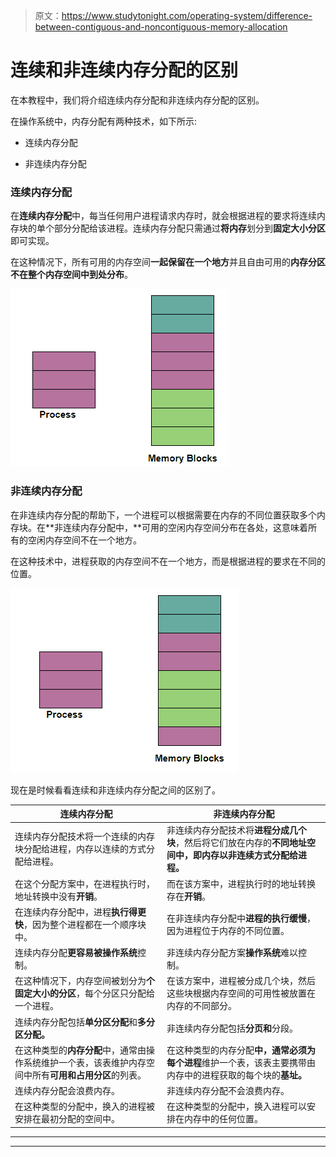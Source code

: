 > 原文：<https://www.studytonight.com/operating-system/difference-between-contiguous-and-noncontiguous-memory-allocation>

# 连续和非连续内存分配的区别

在本教程中，我们将介绍连续内存分配和非连续内存分配的区别。

在操作系统中，内存分配有两种技术，如下所示:

*   连续内存分配

*   非连续内存分配

### 连续内存分配

在**连续内存分配**中，每当任何用户进程请求内存时，就会根据进程的要求将连续内存块的单个部分分配给该进程。连续内存分配只需通过**将内存**划分到**固定大小分区**即可实现。

在这种情况下，所有可用的内存空间**一起保留在一个地方**并且自由可用的**内存分区不在整个内存空间中到处分布**。

**![](img/c53a257943d460d11de3a907396604b9.png)**

### 非连续内存分配

在非连续内存分配的帮助下，一个进程可以根据需要在内存的不同位置获取多个内存块。在**非连续内存分配中，**可用的空闲内存空间分布在各处，这意味着所有的空闲内存空间不在一个地方。

在这种技术中，进程获取的内存空间不在一个地方，而是根据进程的要求在不同的位置。

![](img/6426bb25ec3a13622063a46c4a604040.png)

现在是时候看看连续和非连续内存分配之间的区别了。

| 连续内存分配 | 非连续内存分配 |
| --- | --- |
| 连续内存分配技术将一个连续的内存块分配给进程，内存以连续的方式分配给进程。 | 非连续内存分配技术将**进程分成几个块**，然后将它们放在内存的**不同地址空间中，即内存以非连续方式分配给进程。** |
| 在这个分配方案中，在进程执行时，地址转换中没有**开销**。 | 而在该方案中，进程执行时的地址转换存在**开销**。 |
| 在连续内存分配中，进程**执行得更快**，因为整个进程都在一个顺序块中。 | 在非连续内存分配中**进程的执行缓慢**，因为进程位于内存的不同位置。 |
| 连续内存分配**更容易被操作系统**控制。 | 非连续内存分配方案**操作系统**难以控制。 |
| 在这种情况下，内存空间被划分为**个固定大小的分区**，每个分区只分配给一个进程。 | 在该方案中，进程被分成几个块，然后这些块根据内存空间的可用性被放置在内存的不同部分。 |
| 连续内存分配包括**单分区分配**和**多分区分配。** | 非连续内存分配包括**分页和**分段。 |
| 在这种类型的**内存分配**中，通常由操作系统维护一个表，该表维护内存空间中所有**可用和占用分区**的列表。 | 在这种类型的内存分配**中，通常必须为每个进程**维护一个表，该表主要携带由内存中的进程获取的每个块的**基址。** |
| 连续内存分配会浪费内存。 | 非连续内存分配不会浪费内存。 |
| 在这种类型的分配中，换入的进程被安排在最初分配的空间中。 | 在这种类型的分配中，换入进程可以安排在内存中的任何位置。 |



* * *

* * *